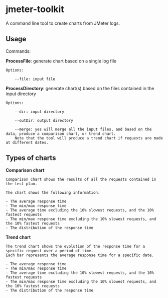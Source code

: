 jmeter-toolkit
==============

A command line tool to create charts from JMeter logs.

Usage
-----

Commands:

**ProcessFile**: generate chart based on a single log file

	Options:

		--file: input file

**ProcessDirectory**: generate chart(s) based on the files contained in the input directory

	Options:
	
		--dir: input directory
		
		--outDir: output directory
		
		--merge: yes will merge all the input files, and based on the data, produce a comparison chart, or trend chart. 
		Note that the tool will produce a trend chart if requests are made at different dates.

Types of charts
---------------

**Comparison chart**

	Comparison chart shows the results of all the requests contained in the test plan.

	The chart shows the following information:

	- The average response time
	- The min/max response time
	- The average time excluding the 10% slowest requests, and the 10% fastest requests
	- The min/max response time excluding the 10% slowest requests, and the 10% fastest requests
	- The distribution of the response time

**Trend chart**

	The trend chart shows the evolution of the response time for a specific request over a period of time. 
	Each bar represents the average response time for a specific date.

	- The average response time
	- The min/max response time
	- The average time excluding the 10% slowest requests, and the 10% fastest requests
	- The min/max response time excluding the 10% slowest requests, and the 10% fastest requests
	- The distribution of the response time